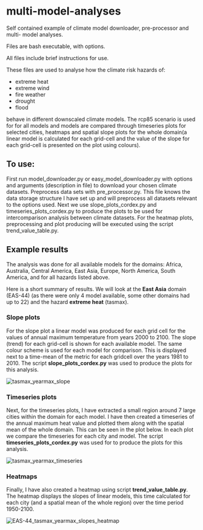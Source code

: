 # multi-model-analyses

Self contained example of climate model downloader, pre-processor and multi-
model analyses.

Files are bash executable, with options.

All files include brief instructions for use.

These files are used to analyse how the climate risk hazards of:

- extreme heat
- extreme wind
- fire weather
- drought
- flood

behave in different downscaled climate models. The rcp85 scenario is used for
for all models and models are compared through timeseries plots for selected cities, heatmaps and
spatial slope plots for the whole domain(a linear model is calculated for each grid-cell and the
value of the slope for each grid-cell is presented on the plot using colours).

## To use:

First run model_downloader.py or easy_model_downloader.py with options and arguments (description in file) to download your chosen climate datasets. Preprocess data sets with pre_processor.py. This file knows the data storage structure I have set up and will preprocess all datasets relevant to the options used. Next we use slope_plots_cordex.py and timeseries_plots_cordex.py to produce the plots to be used for intercomparison analysis between climate datasets. For the heatmap plots, preprocessing and plot producing will be executed using the script trend_value_table.py.

## Example results

The analysis was done for all available models for the domains: Africa, Australia, Central America, East Asia, Europe, North America, South America, and for all hazards listed above.

Here is a short summary of results. We will look at the **East Asia** domain (EAS-44) (as there were only 4 model available, some other domains had up to 22) and the hazard **extreme heat** (tasmax).

### Slope plots

For the slope plot a linear model was produced for each grid cell for the values of annual maximum temperature from years 2000 to 2100. The slope (trend) for each grid-cell is shown for each available model. The same colour scheme is used for each model for comparison. This is displayed next to a time-mean of the metric for each gridcell over the years 1981 to 2010. The script **slope_plots_cordex.py** was used to produce the plots for this analysis.

![tasmax_yearmax_slope](https://user-images.githubusercontent.com/48542067/132932534-7c76211c-7b65-490a-a8d5-e5eb063782e7.png)

### Timeseries plots

Next, for the timeseries plots, I have extracted a small region around 7 large cities within the domain for each model. I have then created a timeseries of the annual maximum heat value and plotted them along with the spatial mean of the whole domain. This can be seen in the plot below. In each plot we compare the timeseries for each city and model. The script **timeseries_plots_cordex.py** was used for to produce the plots for this analysis.

![tasmax_yearmax_timeseries](https://user-images.githubusercontent.com/48542067/132932548-0ea96b42-22c6-4e73-9f65-78ebf55b2d8d.png)

### Heatmaps

Finally, I have also created a heatmap using script **trend_value_table.py**. The heatmap displays the slopes of linear models, this time calculated for each city (and a spatial mean of the whole region) over the time period 1950-2100.

![EAS-44_tasmax_yearmax_slopes_heatmap](https://user-images.githubusercontent.com/48542067/132933182-d1bc45d1-9ce3-44c3-9797-65372326efb8.png)

